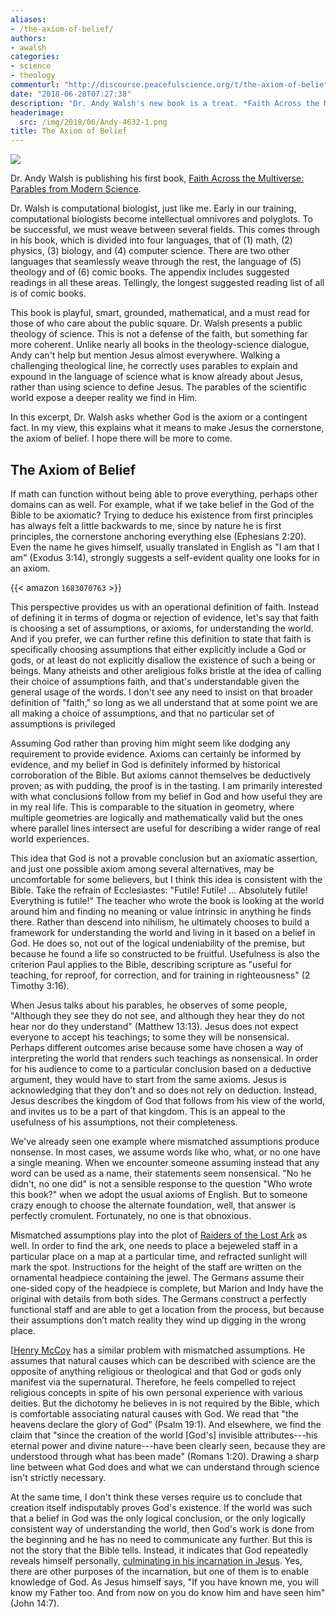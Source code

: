 ```yaml
---
aliases:
- /the-axiom-of-belief/
authors:
- awalsh
categories:
- science
- theology
commenturl: "http://discourse.peacefulscience.org/t/the-axiom-of-belief/526"
date: "2018-06-28T07:27:38"
description: "Dr. Andy Walsh's new book is a treat. *Faith Across the Multiverse: Parables from Modern Science* is a unique book, certainly worth reading."
headerimage:
  src: /img/2018/06/Andy-4632-1.png
title: The Axiom of Belief
---
```



![](/img/2018/06/andy_walsh.png)

<div class="editor-note">

Dr. Andy Walsh is publishing his first book, [Faith Across the Multiverse: Parables from Modern Science](https://www.amazon.com/Faith-Across-Multiverse-Parables-Science/dp/1683070763).

Dr. Walsh is computational biologist, just like me. Early in our training, computational biologists become intellectual omnivores and polyglots. To be successful, we must weave between several fields. This comes through in his book, which is divided into four languages, that of (1) math, (2) physics, (3) biology, and (4) computer science. There are two other languages that seamlessly weave through the rest, the language of (5) theology and of (6) comic books. The appendix includes suggested readings in all these areas. Tellingly, the longest suggested reading list of all is of comic books.

This book is playful, smart, grounded, mathematical, and a must read for those of who care about the public square. Dr. Walsh presents a public theology of science. This is not a defense of the faith, but something far more coherent. Unlike nearly all books in the theology-science dialogue, Andy can't help but mention Jesus almost everywhere. Walking a challenging theological line, he correctly uses parables to explain and expound in the language of science what is know already about Jesus, rather than using science to define Jesus. The parables of the scientific world expose a deeper reality we find in Him. 

In this excerpt, Dr. Walsh asks whether God is the axiom or a contingent fact. In my view, this explains what it means to make Jesus the cornerstone, the axiom of belief. I hope there will be more to come.

</div>


## The Axiom of Belief

If math can function without being able to prove everything, perhaps other domains can as well. For example, what if we take belief in the God of the Bible to be axiomatic? Trying to deduce his existence from first principles has always felt a little backwards to me, since by nature he is first principles, the cornerstone anchoring everything else (Ephesians 2:20). Even the name he gives himself, usually translated in English as "I am that I am" (Exodus 3:14), strongly suggests a self-evident quality one looks for in an axiom.

{{< amazon `1683070763` >}}


This perspective provides us with an operational definition of faith. Instead of defining it in terms of dogma or rejection of evidence, let's say that faith is choosing a set of assumptions, or axioms, for understanding the world. And if you prefer, we can further refine this definition to state that faith is specifically choosing assumptions that either explicitly include a God or gods, or at least do not explicitly disallow the existence of such a being or beings. Many atheists and other areligious folks bristle at the idea of calling their choice of assumptions faith, and that's understandable given the general usage of the words. I don't see any need to insist on that broader definition of "faith," so long as we all understand that at some point we are all making a choice of assumptions, and that no particular set of assumptions is privileged 

Assuming God rather than proving him might seem like dodging any requirement to provide evidence. Axioms can certainly be informed by evidence, and my belief in God is definitely informed by historical corroboration of the Bible. But axioms cannot themselves be deductively proven; as with pudding, the proof is in the tasting. I am primarily interested with what conclusions follow from my belief in God and how useful they are in my real life. This is comparable to the situation in geometry, where multiple geometries are logically and mathematically valid but the ones where parallel lines intersect are useful for describing a wider range of real world experiences.

This idea that God is not a provable conclusion but an axiomatic assertion, and just one possible axiom among several alternatives, may be uncomfortable for some believers, but I think this idea is consistent with the Bible. Take the refrain of Ecclesiastes: "Futile! Futile! ... Absolutely futile! Everything is futile!" The teacher who wrote the book is looking at the world around him and finding no meaning or value intrinsic in anything he finds there. Rather than descend into nihilism, he ultimately chooses to build a framework for understanding the world and living in it based on a belief in God. He does so, not out of the logical undeniability of the premise, but because he found a life so constructed to be fruitful. Usefulness is also the criterion Paul applies to the Bible, describing scripture as "useful for teaching, for reproof, for correction, and for training in righteousness" (2 Timothy 3:16).

When Jesus talks about his parables, he observes of some people, "Although they see they do not see, and although they hear they do not hear nor do they understand" (Matthew 13:13). Jesus does not expect everyone to accept his teachings; to some they will be nonsensical. Perhaps different outcomes arise because some have chosen a way of interpreting the world that renders such teachings as nonsensical. In order for his audience to come to a particular conclusion based on a deductive argument, they would have to start from the same axioms. Jesus is acknowledging that they don't and so does not rely on deduction. Instead, Jesus describes the kingdom of God that follows from his view of the world, and invites us to be a part of that kingdom. This is an appeal to the usefulness of his assumptions, not their completeness.

We've already seen one example where mismatched assumptions produce nonsense. In most cases, we assume words like who, what, or no one have a single meaning. When we encounter someone assuming instead that any word can be used as a name, their statements seem nonsensical. "No he didn't, no one did" is not a sensible response to the question "Who wrote this book?" when we adopt the usual axioms of English. But to someone crazy enough to choose the alternate foundation, well, that answer is perfectly cromulent. Fortunately, no one is that obnoxious.

Mismatched assumptions play into the plot of  [Raiders of the Lost Ark](https://en.wikipedia.org/wiki/Raiders_of_the_Lost_Ark) as well. In order to find the ark, one needs to place a bejeweled staff in a particular place on a map at a particular time, and refracted sunlight will mark the spot. Instructions for the height of the staff are written on the ornamental headpiece containing the jewel. The Germans assume their one-sided copy of the headpiece is complete, but Marion and Indy have the original with details from both sides. The Germans construct a perfectly functional staff and are able to get a location from the process, but because their assumptions don’t match reality they wind up digging in the wrong place.



[[Henry McCoy](https://en.wikipedia.org/wiki/Beast_(comics)) has a similar problem with mismatched assumptions. He assumes that natural causes which can be described with science are the opposite of anything religious or theological and that God or gods only manifest via the supernatural. Therefore, he feels compelled to reject religious concepts in spite of his own personal experience with various deities. But the dichotomy he believes in is not required by the Bible, which is comfortable associating natural causes with God. We read that "the heavens declare the glory of God" (Psalm 19:1). And elsewhere, we find the claim that "since the creation of the world \[God's\] invisible attributes---his eternal power and divine nature---have been clearly seen, because they are understood through what has been made" (Romans 1:20). Drawing a sharp line between what God does and what we can understand through science isn't strictly necessary.

At the same time, I don't think these verses require us to conclude that creation itself indisputably proves God's existence. If the world was such that a belief in God was the only logical conclusion, or the only logically consistent way of understanding the world, then God's work is done from the beginning and he has no need to communicate any further. But this is not the story that the Bible tells. Instead, it indicates that God repeatedly reveals himself personally, [culminating in his incarnation in Jesus](https://discourse.peacefulscience.org/t/peace-be-with-you/100). Yes, there are other purposes of the incarnation, but one of them is to enable knowledge of God. As Jesus himself says, "If you have known me, you will know my Father too. And from now on you do know him and have seen him" (John 14:7).
